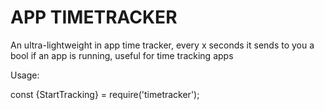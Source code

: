 # APP TIMETRACKER

An ultra-lightweight in app time tracker, every x seconds it sends to you a bool if an app is running, useful for time tracking apps


Usage:

const {StartTracking} = require('timetracker');
